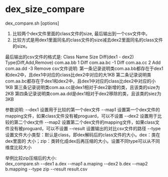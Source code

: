 # dex_size_compare
dex_compare.sh [options]

1) 比较两个dex文件里面的class文件的size, 最后输出到一个csv文件中。
2) 比较方式是用dex1里面同名的class文件的size减去dex2里面同名的class文件的size。

最后输出的csv文件的格式是:
Class Name     Size Diff(dex1 - dex2)     Type(Diff,Add,Remove)
com.aa.bb      1                          Diff
com.aa.bc      -1                         Diff
com.aa.cc      2                          Add
com.aa.dd      -3                         Remove
csv文件说明:
第一条记录说明类com.aa.bb都存在于dex1和dex2中，且dex1中对应的class比dex2中对应的大1KB
第二条记录说明类com.aa.bc都存在于dex1和dex2中，且dex1中对应的class比dex2中对应的小1KB
第三条记录说明类com.aa.cc是dex1相对于dex2新增的类，且该类的size为2KB
第四条记录说明类com.aa.dd是dex1相对于dex2移除的类，且该类的siez为3KB

参数说明:
--dex1   设置用于比较的第一个dex文件
--map1   设置第一个dex文件的mapping文件，如果class文件没有被proguard，可以不设置
--dex2   设置用于比较的第二个dex文件
--map2   设置第二个dex文件的mapping文件，如果class文件没有被proguard，可以不设置
--result 设置输出的对比csv文件的路径
--type   设置文件大小类型：默认是class，即dex解码后的class文件的大小。dex：类在dex里面的
         大小；zip：类转化成dex后再压缩的大小。设置不同type可以从不同维度比较大小

举例比较zip压缩后的大小:<br/>
dex_compare.sh --dex1 a.dex --map1 a.maping --dex2 b.dex --map2 b.mapping --type zip --result result.csv
